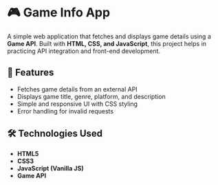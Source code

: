# 🎮 Game Info App  

A simple web application that fetches and displays game details using a **Game API**. Built with **HTML, CSS, and JavaScript**, this project helps in practicing API integration and front-end development.  

## 🚀 Features  
- Fetches game details from an external API  
- Displays game title, genre, platform, and description  
- Simple and responsive UI with CSS styling  
- Error handling for invalid requests  

## 🛠️ Technologies Used  
- **HTML5**  
- **CSS3**  
- **JavaScript (Vanilla JS)**  
- **Game API**  

